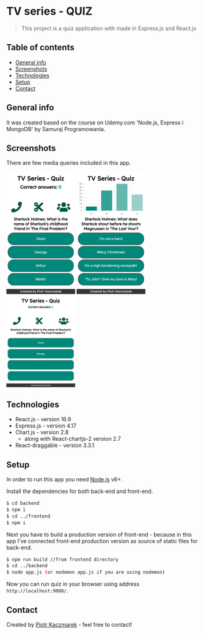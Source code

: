 # TV series - QUIZ

> This project is a quiz application with made in Express.js and React.js

## Table of contents

- [General info](#general-info)
- [Screenshots](#screenshots)
- [Technologies](#technologies)
- [Setup](#setup)
- [Contact](#contact)

## General info

It was created based on the course on Udemy.com 'Node.js, Express i MongoDB' by Samuraj Programowania.

## Screenshots

There are few media queries included in this app.

![Example screenshot](./img/360x640.png)
![Example screenshot](./img/360x640chart.png)
![Example screenshot](./img/768x1024.png)

## Technologies

- React.js - version 16.9
- Express.js - version 4.17
- Chart.js - version 2.8
  - along with React-chartjs-2 version 2.7
- React-draggable - version 3.3.1

## Setup

In order to run this app you need [Node.js](https://nodejs.org/) v6+.

Install the dependencies for both back-end and front-end.

```sh
$ cd backend
$ npm i
$ cd ../frontend
$ npm i
```

Next you have to build a production version of front-end - because in this app I've connected front-end production version as source of static files for back-end.

```sh
$ npm run build //from frontend directory
$ cd ../backend
$ node app.js (or nodemon app.js if you are using nodemon)
```

Now you can run quiz in your browser using address `http://localhost:9000/`.

## Contact

Created by [Piotr Kaczmarek](piotrkaczmarek.dev@gmail.com) - feel free to contact!
